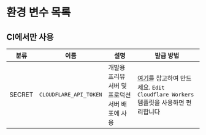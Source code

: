 # 환경 변수 목록

## CI에서만 사용

| 분류   | 이름                   | 설명                                            | 발급 방법                                                                                                                                                        |
| ------ | ---------------------- | ----------------------------------------------- | ---------------------------------------------------------------------------------------------------------------------------------------------------------------- |
| SECRET | `CLOUDFLARE_API_TOKEN` | 개발용 프리뷰 서버 및 프로덕션 서버 배포에 사용 | [여기](https://developers.cloudflare.com/fundamentals/api/get-started/create-token/)를 참고하여 만드세요. `Edit Cloudflare Workers` 템플릿을 사용하면 편리합니다 |
